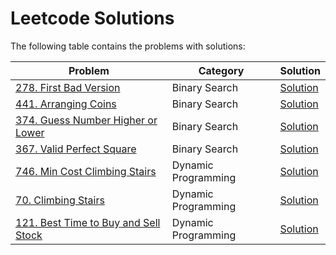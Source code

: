 Leetcode Solutions
==================

The following table contains the problems with solutions:

| Problem | Category | Solution |
| --- | --- | --- |
| [278. First Bad Version](https://leetcode.com/problems/first-bad-version/) | Binary Search | [Solution](solutions/278_First_Bad_Version) |
| [441. Arranging Coins](https://leetcode.com/problems/arranging-coins/) | Binary Search | [Solution](solutions/441_Arranging_Coins) |
| [374. Guess Number Higher or Lower](https://leetcode.com/problems/guess-number-higher-or-lower/description/) | Binary Search | [Solution](solutions/374_Guess_Number_Higher_or_Lower) |
| [367. Valid Perfect Square](https://leetcode.com/problems/valid-perfect-square/description/) | Binary Search | [Solution](solutions/367_Valid_Perfect_Square) |
| [746. Min Cost Climbing Stairs](https://leetcode.com/problems/min-cost-climbing-stairs/description/) | Dynamic Programming | [Solution](solutions/746_Min_Cost_Climbing_Stairs) |
| [70. Climbing Stairs](https://leetcode.com/problems/climbing-stairs/description/) | Dynamic Programming | [Solution](solutions/70_Climbing_Stairs) |
| [121. Best Time to Buy and Sell Stock](https://leetcode.com/problems/best-time-to-buy-and-sell-stock/description/) | Dynamic Programming | [Solution](solutions/121__Best_Time_to_Buy_and_Sell_Stock) |
